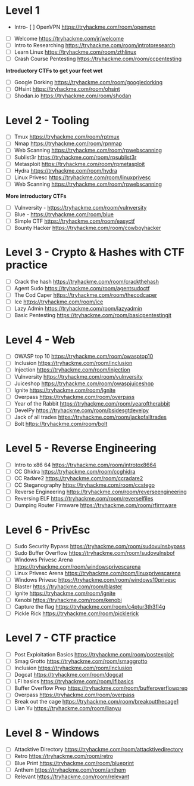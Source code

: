# Level 1 
- Intro- [ ] OpenVPN https://tryhackme.com/room/openvpn
- [ ] Welcome https://tryhackme.com/jr/welcome
- [ ] Intro to Researching https://tryhackme.com/room/introtoresearch
- [ ] Learn Linux https://tryhackme.com/room/zthlinux
- [ ] Crash Course Pentesting https://tryhackme.com/room/ccpentesting

**Introductory CTFs to get your feet wet**
- [ ] Google Dorking https://tryhackme.com/room/googledorking
- [ ] OHsint https://tryhackme.com/room/ohsint
- [ ] Shodan.io https://tryhackme.com/room/shodan

# Level 2 - Tooling
- [ ] Tmux https://tryhackme.com/room/rptmux
- [ ] Nmap https://tryhackme.com/room/rpnmap
- [ ] Web Scanning https://tryhackme.com/room/rpwebscanning
- [ ] Sublist3r https://tryhackme.com/room/rpsublist3r
- [ ] Metasploit https://tryhackme.com/room/rpmetasploit
- [ ] Hydra https://tryhackme.com/room/hydra
- [ ] Linux Privesc https://tryhackme.com/room/linuxprivesc
- [ ] Web Scanning https://tryhackme.com/room/rpwebscanning

**More introductory CTFs**
- [ ] Vulnversity - https://tryhackme.com/room/vulnversity
- [ ] Blue - https://tryhackme.com/room/blue
- [ ] Simple CTF https://tryhackme.com/room/easyctf
- [ ] Bounty Hacker https://tryhackme.com/room/cowboyhacker

# Level 3 - Crypto & Hashes with CTF practice
- [ ] Crack the hash https://tryhackme.com/room/crackthehash
- [ ] Agent Sudo https://tryhackme.com/room/agentsudoctf
- [ ] The Cod Caper https://tryhackme.com/room/thecodcaper
- [ ] Ice https://tryhackme.com/room/ice
- [ ] Lazy Admin https://tryhackme.com/room/lazyadmin
- [ ] Basic Pentesting https://tryhackme.com/room/basicpentestingjt

# Level 4 - Web
- [ ] OWASP top 10 https://tryhackme.com/room/owasptop10
- [ ] Inclusion https://tryhackme.com/room/inclusion
- [ ] Injection https://tryhackme.com/room/injection
- [ ] Vulnversity https://tryhackme.com/room/vulnversity
- [ ] Juiceshop https://tryhackme.com/room/owaspjuiceshop
- [ ] Ignite https://tryhackme.com/room/ignite
- [ ] Overpass https://tryhackme.com/room/overpass
- [ ] Year of the Rabbit https://tryhackme.com/room/yearoftherabbit
- [ ] DevelPy https://tryhackme.com/room/bsidesgtdevelpy
- [ ] Jack of all trades https://tryhackme.com/room/jackofalltrades
- [ ] Bolt https://tryhackme.com/room/bolt

# Level 5 - Reverse Engineering
- [ ] Intro to x86 64 https://tryhackme.com/room/introtox8664
- [ ] CC Ghidra https://tryhackme.com/room/ccghidra
- [ ] CC Radare2 https://tryhackme.com/room/ccradare2
- [ ] CC Steganography https://tryhackme.com/room/ccstego
- [ ] Reverse Engineering https://tryhackme.com/room/reverseengineering
- [ ] Reversing ELF https://tryhackme.com/room/reverselfiles
- [ ] Dumping Router Firmware https://tryhackme.com/room/rfirmware

# Level 6 - PrivEsc
- [ ] Sudo Security Bypass https://tryhackme.com/room/sudovulnsbypass
- [ ] Sudo Buffer Overflow https://tryhackme.com/room/sudovulnsbof
- [ ] Windows Privesc Arena https://tryhackme.com/room/windowsprivescarena
- [ ] Linux Privesc Arena https://tryhackme.com/room/linuxprivescarena
- [ ] Windows Privesc https://tryhackme.com/room/windows10privesc
- [ ] Blaster https://tryhackme.com/room/blaster
- [ ] Ignite https://tryhackme.com/room/ignite
- [ ] Kenobi https://tryhackme.com/room/kenobi
- [ ] Capture the flag https://tryhackme.com/room/c4ptur3th3fl4g
- [ ] Pickle Rick https://tryhackme.com/room/picklerick

# Level 7 - CTF practice
- [ ] Post Exploitation Basics https://tryhackme.com/room/postexploit
- [ ] Smag Grotto https://tryhackme.com/room/smaggrotto
- [ ] Inclusion https://tryhackme.com/room/inclusion
- [ ] Dogcat https://tryhackme.com/room/dogcat
- [ ] LFI basics https://tryhackme.com/room/lfibasics
- [ ] Buffer Overflow Prep https://tryhackme.com/room/bufferoverflowprep
- [ ] Overpass https://tryhackme.com/room/overpass
- [ ] Break out the cage https://tryhackme.com/room/breakoutthecage1
- [ ] Lian Yu https://tryhackme.com/room/lianyu

# Level 8 - Windows
- [ ] Attacktive Directory https://tryhackme.com/room/attacktivedirectory
- [ ] Retro https://tryhackme.com/room/retro
- [ ] Blue Print https://tryhackme.com/room/blueprint
- [ ] Anthem https://tryhackme.com/room/anthem
- [ ] Relevant https://tryhackme.com/room/relevant
